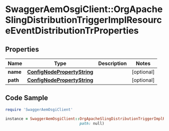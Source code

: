 # SwaggerAemOsgiClient::OrgApacheSlingDistributionTriggerImplResourceEventDistributionTrProperties

## Properties

Name | Type | Description | Notes
------------ | ------------- | ------------- | -------------
**name** | [**ConfigNodePropertyString**](ConfigNodePropertyString.md) |  | [optional] 
**path** | [**ConfigNodePropertyString**](ConfigNodePropertyString.md) |  | [optional] 

## Code Sample

```ruby
require 'SwaggerAemOsgiClient'

instance = SwaggerAemOsgiClient::OrgApacheSlingDistributionTriggerImplResourceEventDistributionTrProperties.new(name: null,
                                 path: null)
```



